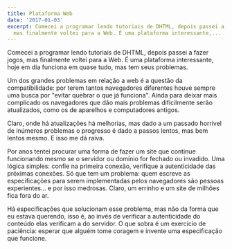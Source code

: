 ```yaml
---
title: Plataforma Web
date: '2017-01-03'
excerpt: Comecei a programar lendo tutoriais de DHTML, depois passei a fazer jogos,
  mas finalmente voltei para a Web. É uma plataforma interessante,...
---
```




Comecei a programar lendo tutoriais de DHTML, depois passei a fazer jogos, mas finalmente voltei para a Web. É uma plataforma interessante, hoje em dia funciona em quase tudo, mas tem seus problemas.

Um dos grandes problemas em relação a web é a questão da compatibilidade: por terem tantos navegadores diferentes houve sempre uma busca por "evitar quebrar o que já funciona". Ainda para deixar mais complicado os navegadores que dão mais problemas dificilmente serão atualizados, como os de aparelhos e computadores antigos.

Claro, onde há atualizações há melhorias, mas dado a um passado horrível de inúmeros problemas o progresso é dado a passos lentos, mas bem lentos mesmo. E isso me dá raiva.

Por anos tentei procurar uma forma de fazer um site que continue funcionando mesmo se o servidor ou domínio for fechado ou invadido. Uma lógica simples: confie na primeira conexão, verifique a autenticidade das próximas conexões. Só que tem um problema: quem escreve as especificações para serem implementadas pelos navegadores são pessoas experientes… e por isso medrosas. Claro, um errinho e um site de milhões fica fora do ar.

Há especificações que solucionam esse problema, mas não da forma que eu estava querendo, isso é, ao invés de verificar a autenticidade do conteúdo elas verificam a do servidor. O que sobra é um exercício de paciência: esperar que alguém tome coragem e invente uma especificação que funcione.